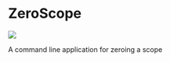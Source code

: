# ZeroScope

![](https://github.com/kylecorry31/ZeroScope/workflows/.NET%20Core/badge.svg)

 A command line application for zeroing a scope

